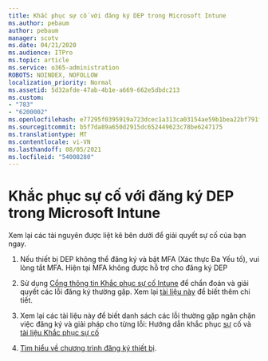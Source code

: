 ```yaml
---
title: Khắc phục sự cố với đăng ký DEP trong Microsoft Intune
ms.author: pebaum
author: pebaum
manager: scotv
ms.date: 04/21/2020
ms.audience: ITPro
ms.topic: article
ms.service: o365-administration
ROBOTS: NOINDEX, NOFOLLOW
localization_priority: Normal
ms.assetid: 5d32afde-47ab-4b1e-a669-662e5dbdc213
ms.custom:
- "783"
- "6200002"
ms.openlocfilehash: e77295f0395919a723dcec1a313ca03154ae59b1bea22bf791f3a0f923cab60d
ms.sourcegitcommit: b5f7da89a650d2915dc652449623c78be6247175
ms.translationtype: MT
ms.contentlocale: vi-VN
ms.lasthandoff: 08/05/2021
ms.locfileid: "54008280"
---
```

# <a name="troubleshoot-issues-with-dep-enrollment-in-microsoft-intune"></a>Khắc phục sự cố với đăng ký DEP trong Microsoft Intune

Xem lại các tài nguyên được liệt kê bên dưới để giải quyết sự cố của bạn ngay.
  
1. Nếu thiết bị DEP không thể đăng ký và bật MFA (Xác thực Đa Yếu tố), vui lòng tắt MFA. Hiện tại MFA không được hỗ trợ cho đăng ký DEP

2. Sử dụng [Cổng thông tin Khắc phục sự cố Intune](https://devicemanagement.microsoft.com/#blade/Microsoft_Intune_DeviceSettings/TroubleshootBlade) để chẩn đoán và giải quyết các lỗi đăng ký thường gặp. Xem lại [tài liệu này](https://docs.microsoft.com/intune/help-desk-operators) để biết thêm chi tiết.

3. Xem lại các tài liệu này để biết danh sách các lỗi thường gặp ngăn chặn việc đăng ký và giải pháp cho từng lỗi: Hướng dẫn khắc phục [sự](https://support.microsoft.com/help/4039809/troubleshooting-ios-device-enrollment-in-intune) cố và [tài liệu Khắc phục sự cố](https://docs.microsoft.com/troubleshoot/mem/intune/troubleshoot-device-enrollment-in-intune)

4. [Tìm hiểu về chương trình đăng ký thiết bị](https://docs.microsoft.com/intune/device-enrollment-program-enroll-ios).
